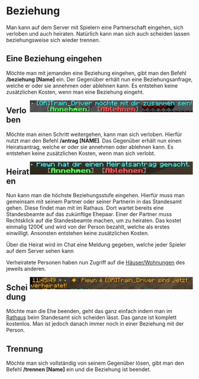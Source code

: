 # Beziehung

Man kann auf dem Server mit Spielern eine Partnerschaft eingehen, sich verloben und auch heiraten. Natürlich kann man sich auch scheiden lassen beziehungsweise sich wieder trennen.

## Eine Beziehung eingehen
Möchte man mit jemanden eine Beziehung eingehen, gibt man den Befehl **/beziehung [Name]** ein. Der Gegenüber erhält nun eine Beziehungsanfrage, welche er oder sie annehmen oder ablehnen kann. Es entstehen keine zusätzlichen Kosten, wenn man eine Beziehung eingeht.

<img align="right" width="440" eight="440" src="../../../assets/image/allgemein/beziehung/Beziehungsanfrage.png">

## Verloben
Möchte man einen Schritt weitergehen, kann man sich verloben. Hierfür nutzt man den Befehl **/antrag [NAME]**. Das Gegenüber erhält nun einen Heiratsantrag, welche er oder sie annehmen oder ablehnen kann. Es entstehen keine zusätzlichen Kosten, wenn man sich verlobt.

<img align="right" width="440" eight="440" src="../../../assets/image/allgemein/beziehung/Heiratsantrag.png">

## Heiraten
Nun kann man die höchste Beziehungsstufe eingehen. Hierfür muss man gemeinsam mit seinem Partner oder seiner Partnerin in das Standesamt gehen. Diese findet man mit im Rathaus. Dort wartet bereits eine Standesbeamte auf das zukünftige Ehepaar. Einer der Partner muss Rechtsklick auf die Standesbeamte machen, um zu heiraten. Das kostet einmalig 1200€ und wird von der Person bezahlt, welche als erstes einwilligt. Ansonsten entstehen keine zusätzlichen Kosten.

Über die Heirat wird im Chat eine Meldung gegeben, welche jeder Spieler auf dem Server sehen kann

Verheiratete Personen haben nun Zugriff auf die [Häuser/Wohnungen](../../pages/houses/allgemein.md) des jeweils anderen.

<img align="right" width="440" eight="440" src="../../../assets/image/allgemein/beziehung/Heiraten.png">

## Scheidung
Möchte man die Ehe beenden, geht das ganz einfach indem man im [Rathaus](../../pages/orte/rathaus.md) beim Standesamt sich scheiden lässt. Das ganze ist komplett kostenlos. Man ist jedoch danach immer noch in einer Beziehung mit der Person.

## Trennung
Möchte man sich vollständig von seinem Gegenüber lösen, gibt man den Befehl **/trennen [Name]** ein und die Beziehung ist beendet.
